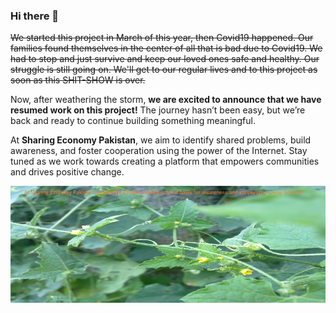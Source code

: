 ﻿### Hi there 👋

~~We started this project in March of this year, then Covid19 happened. Our families found themselves in the center of all that is bad due to Covid19. We had to stop and just survive and keep our loved ones safe and healthy. Our struggle is still going on. We'll get to our regular lives and to this project as soon as this SHIT-SHOW is over.~~

Now, after weathering the storm, **we are excited to announce that we have resumed work on this project!** The journey hasn’t been easy, but we’re back and ready to continue building something meaningful. 

At **Sharing Economy Pakistan**, we aim to identify shared problems, build awareness, and foster cooperation using the power of the Internet. Stay tuned as we work towards creating a platform that empowers communities and drives positive change.

<!--
**sharingeconomypakistan/sharingeconomypakistan** is a ✨ _special_ ✨ repository because its `README.md` (this file) appears on your GitHub profile.

Here are some ideas to get you started:

- 🔭 I’m currently working on ...
- 🌱 I’m currently learning ...
- 👯 I’m looking to collaborate on ...
- 🤔 I’m looking for help with ...
- 💬 Ask me about ...
- 📫 How to reach me: ...
- 😄 Pronouns: ...
- ⚡ Fun fact: ...
-->

<!--
At **Sharing Economy Pakistan** we identify shared problems, build basis for awareness and cooperation using Internet.
-->

![karela](bittergourd-titled.jpg)
